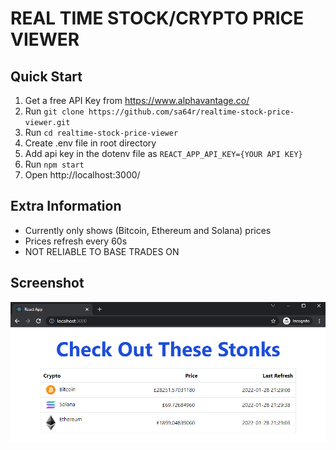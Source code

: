 # REAL TIME STOCK/CRYPTO PRICE VIEWER

## Quick Start
1. Get a free API Key from https://www.alphavantage.co/
2. Run ``` git clone https://github.com/sa64r/realtime-stock-price-viewer.git ```
3. Run ``` cd realtime-stock-price-viewer ```
4. Create .env file in root directory
5. Add api key in the dotenv file as ``` REACT_APP_API_KEY={YOUR API KEY} ```
6. Run ``` npm start ```
7. Open http://localhost:3000/


## Extra Information
- Currently only shows (Bitcoin, Ethereum and Solana) prices
- Prices refresh every 60s
- NOT RELIABLE TO BASE TRADES ON


## Screenshot
![Landing Page](/assets/LandingPage.png)